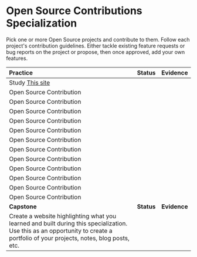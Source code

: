 # Open Source Contributions Specialization

Pick one or more Open Source projects and contribute to them. Follow each project's contribution guidelines. Either tackle existing feature requests or bug reports on the project or propose, then once approved, add your own features.

| **Practice**                                                                                                                                                                    | **Status** | **Evidence** |
| :------------------------------------------------------------------------------------------------------------------------------------------------------------------------------ | :--------: | :----------: |
| Study [This site](https://opensource.guide/how-to-contribute/)                                                                                                                  |            |              |
| Open Source Contribution                                                                                                                                                        |            |              |
| Open Source Contribution                                                                                                                                                        |            |              |
| Open Source Contribution                                                                                                                                                        |            |              |
| Open Source Contribution                                                                                                                                                        |            |              |
| Open Source Contribution                                                                                                                                                        |            |              |
| Open Source Contribution                                                                                                                                                        |            |              |
| Open Source Contribution                                                                                                                                                        |            |              |
| Open Source Contribution                                                                                                                                                        |            |              |
| Open Source Contribution                                                                                                                                                        |            |              |
| Open Source Contribution                                                                                                                                                        |            |              |
| Open Source Contribution                                                                                                                                                        |            |              |
| Open Source Contribution                                                                                                                                                        |            |              |
| **Capstone**                                                                                                                                                                    | **Status** | **Evidence** |
| Create a website highlighting what you learned and built during this specialization. Use this as an opportunity to create a portfolio of your projects, notes, blog posts, etc. |            |              |
